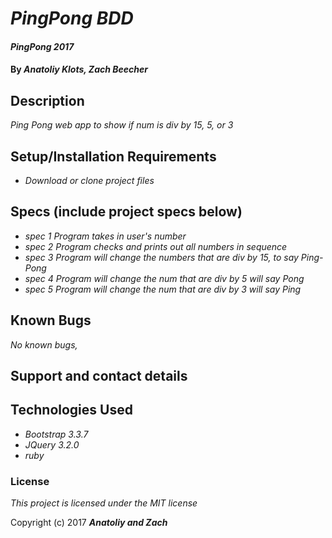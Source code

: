 # _PingPong BDD_

#### _PingPong 2017_

#### By _**Anatoliy Klots, Zach Beecher**_

## Description

_Ping Pong web app to show if num is div by 15, 5, or 3_

## Setup/Installation Requirements

* _Download or clone project files_


## Specs (include project specs below)
* _spec 1 Program takes in user's number_
* _spec 2 Program checks and prints out all numbers in sequence_
* _spec 3 Program will change the numbers that are div by 15, to say Ping-Pong_
* _spec 4 Program will change the num that are div by 5 will say Pong_
* _spec 5 Program will change the num that are div by 3 will say Ping_

## Known Bugs

_No known bugs,_

## Support and contact details


## Technologies Used
* _Bootstrap 3.3.7_
* _JQuery 3.2.0_
* _ruby_

### License

*This project is licensed under the MIT license*

Copyright (c) 2017 **_Anatoliy and Zach_**
